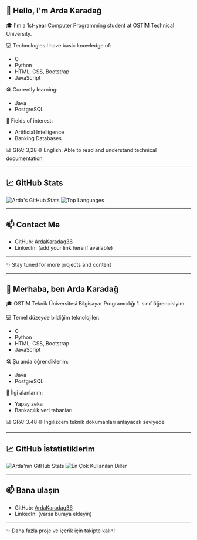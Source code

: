 ## 👋 Hello, I'm Arda Karadağ

🎓 I'm a 1st-year Computer Programming student at OSTİM Technical University.

💻 Technologies I have basic knowledge of:
- C
- Python
- HTML, CSS, Bootstrap
- JavaScript

🛠️ Currently learning:
- Java
- PostgreSQL

📌 Fields of interest:
- Artificial Intelligence
- Banking Databases

📊 GPA: 3,28
🌐 English: Able to read and understand technical documentation

---

## 📈 GitHub Stats

![Arda's GitHub Stats](https://github-readme-stats.vercel.app/api?username=ArdaKaradag36&show_icons=true&theme=tokyonight)
![Top Languages](https://github-readme-stats.vercel.app/api/top-langs/?username=ArdaKaradag36&layout=compact&theme=tokyonight)

---

## 📫 Contact Me
- GitHub: [ArdaKaradag36](https://github.com/ArdaKaradag36)
- LinkedIn: (add your link here if available)

---

✨ Stay tuned for more projects and content

---

## 👋 Merhaba, ben Arda Karadağ

🎓 OSTİM Teknik Üniversitesi Bilgisayar Programcılığı 1. sınıf öğrencisiyim.

💻 Temel düzeyde bildiğim teknolojiler:
- C
- Python
- HTML, CSS, Bootstrap
- JavaScript

🛠️ Şu anda öğrendiklerim:
- Java
- PostgreSQL

📌 İlgi alanlarım:
- Yapay zeka
- Bankacılık veri tabanları

📊 GPA: 3.48
🌐 İngilizcem teknik dökümanları anlayacak seviyede

---

## 📈 GitHub İstatistiklerim

![Arda'nın GitHub Stats](https://github-readme-stats.vercel.app/api?username=ArdaKaradag36&show_icons=true&theme=tokyonight)
![En Çok Kullanılan Diller](https://github-readme-stats.vercel.app/api/top-langs/?username=ArdaKaradag36&layout=compact&theme=tokyonight)

---

## 📫 Bana ulaşın
- GitHub: [ArdaKaradag36](https://github.com/ArdaKaradag36)
- LinkedIn: (varsa buraya ekleyin)

---

✨ Daha fazla proje ve içerik için takipte kalın!
